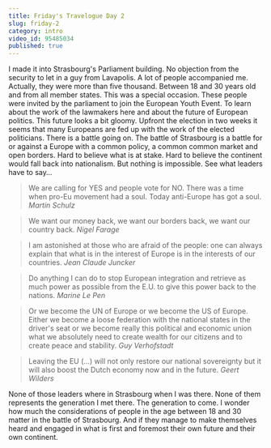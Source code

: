 ```yaml
---
title: Friday's Travelogue Day 2
slug: friday-2
category: intro
video_id: 95485034
published: true
---
```

I made it into Strasbourg's Parliament building. No objection from the security to let in a guy from Lavapolis. A lot of people accompanied me. Actually, they were more than five thousand. Between 18 and 30 years old and from all member states. This was a special occasion. These people were invited by the parliament to join the European Youth Event. To learn about the work of the lawmakers here and about the future of European politics. This future looks a bit gloomy. Upfront the election in two weeks it seems that many Europeans are fed up with the work of the elected politicians. There is a battle going on. The battle of Strasbourg is a battle for or against a Europe with a common policy, a common common market and open borders. Hard to believe what is at stake. Hard to believe the continent would fall back into nationalism. But nothing is impossible. See what leaders have to say…



> We are calling for YES and people vote for NO. There was a time when pro-Eu movement had a soul. Today anti-Europe has got a soul. _Martin Schulz_

> We want our money back, we want our borders back, we want our country back. _Nigel Farage_

> I am astonished at those who are afraid of the people: one can always explain that what is in the interest of Europe is in the interests of our countries. _Jean Claude Juncker_

> Do anything I can do to stop European integration and retrieve as much power as possible from the E.U. to give this power back to the nations. _Marine Le Pen_

> Or we become the UN of Europe or we become the US of Europe. Either we become a loose federation with the national states in the driver's seat or we become really this political and economic union what we absolutely need to create wealth for our citizens and to create peace and stability. _Guy Verhofstadt_

> Leaving the EU (…) will not only restore our national sovereignty but it will also boost the Dutch economy now and in the future. _Geert Wilders_


None of those leaders where in Strasbourg when I was there. None of them represents the generation I met there. The generation to come. I wonder how much the considerations of people in the age between 18 and 30 matter in the battle of Strasbourg. And if they manage to make themselves heard and engaged in what is first and foremost their own future and their own continent. 
